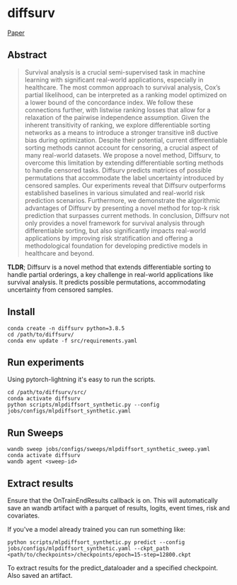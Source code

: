 # diffsurv

[Paper](https://proceedings.neurips.cc/paper_files/paper/2023/file/d1a25d7e93f06cb422b3a74a0aa3bf3f-Paper-Conference.pdf)

## Abstract

> Survival analysis is a crucial semi-supervised task in machine learning with significant real-world applications, especially in healthcare. The most common approach to survival analysis, Cox’s partial likelihood, can be interpreted as a ranking model optimized on a lower bound of the concordance index. We follow these connections further, with listwise ranking losses that allow for a relaxation of the pairwise independence assumption. Given the inherent transitivity of ranking, we explore differentiable sorting networks as a means to introduce a stronger transitive in8 ductive bias during optimization. Despite their potential, current differentiable sorting methods cannot account for censoring, a crucial aspect of many real-world datasets. We propose a novel method, Diffsurv, to overcome this limitation by extending differentiable sorting methods to handle censored tasks. Diffsurv predicts matrices of possible permutations that accommodate the label uncertainty introduced by censored samples. Our experiments reveal that Diffsurv outperforms established baselines in various simulated and real-world risk prediction scenarios. Furthermore, we demonstrate the algorithmic advantages of Diffsurv by presenting a novel method for top-k risk prediction that surpasses current methods. In conclusion, Diffsurv not only provides a novel framework for survival analysis through differentiable sorting, but also significantly impacts real-world applications by improving risk stratification and offering a methodological foundation for developing predictive models in healthcare and beyond.

**TLDR**; Diffsurv is a novel method that extends differentiable sorting to handle partial orderings, a key challenge in real-world applications like survival analysis. It predicts possible permutations, accommodating uncertainty from censored samples.

## Install
```{bash}
conda create -n diffsurv python=3.8.5
cd /path/to/diffsurv/
conda env update -f src/requirements.yaml
```

## Run experiments

Using pytorch-lightning it's easy to run the scripts.

```{bash}
cd /path/to/diffsurv/src/
conda activate diffsurv
python scripts/mlpdiffsort_synthetic.py --config jobs/configs/mlpdiffsort_synthetic.yaml
```

## Run Sweeps

```{bash}
wandb sweep jobs/configs/sweeps/mlpdiffsort_synthetic_sweep.yaml
conda activate diffsurv
wandb agent <sweep-id>
```

## Extract results
Ensure that the OnTrainEndResults callback is on. This will automatically save an wandb artifact with a parquet of results, logits, event times, risk and covariates.

If you've a model already trained you can run something like:
```{bash}
python scripts/mlpdiffsort_synthetic.py predict --config jobs/configs/mlpdiffsort_synthetic.yaml --ckpt_path <path/to/checkpoints>/checkpoints/epoch=15-step=12800.ckpt
```

To extract results for the predict_dataloader and a specified checkpoint. Also saved an artifact.

